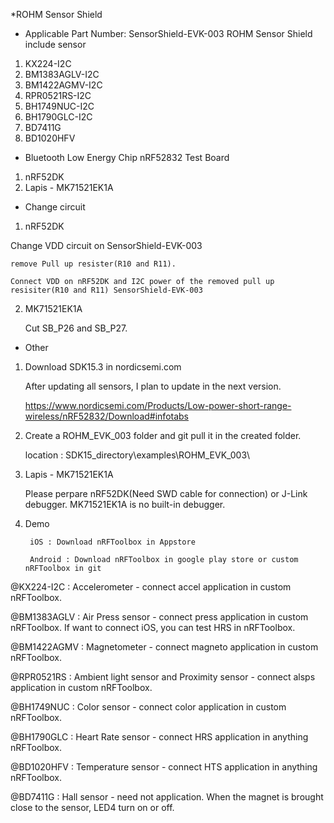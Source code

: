 *ROHM Sensor Shield

- Applicable Part Number: SensorShield-EVK-003
    ROHM Sensor Shield include sensor
1. KX224-I2C
2. BM1383AGLV-I2C
3. BM1422AGMV-I2C
4. RPR0521RS-I2C
5. BH1749NUC-I2C
6. BH1790GLC-I2C
7. BD7411G
8. BD1020HFV


- Bluetooth Low Energy Chip
    nRF52832
Test Board
1. nRF52DK
2. Lapis - MK71521EK1A


- Change circuit
1. nRF52DK

Change VDD circuit on SensorShield-EVK-003

    remove Pull up resister(R10 and R11).
    
    Connect VDD on nRF52DK and I2C power of the removed pull up resisiter(R10 and R11) SensorShield-EVK-003

2. MK71521EK1A

    Cut SB_P26 and SB_P27.


- Other
1. Download SDK15.3 in nordicsemi.com 

    After updating all sensors, I plan to update in the next version.

    https://www.nordicsemi.com/Products/Low-power-short-range-wireless/nRF52832/Download#infotabs

2. Create a ROHM_EVK_003 folder and git pull it in the created folder.

    location : SDK15_directory\examples\ROHM_EVK_003\

3. Lapis - MK71521EK1A

    Please perpare nRF52DK(Need SWD cable for connection) or J-Link debugger. MK71521EK1A is no built-in debugger.

4. Demo

        iOS : Download nRFToolbox in Appstore 

        Android : Download nRFToolbox in google play store or custom nRFToolbox in git

@KX224-I2C : Accelerometer - connect accel application in custom nRFToolbox.

@BM1383AGLV : Air Press sensor - connect press application in custom nRFToolbox. If want to connect iOS, you can test HRS in nRFToolbox.

@BM1422AGMV : Magnetometer - connect magneto application in custom nRFToolbox.

@RPR0521RS : Ambient light sensor and Proximity sensor - connect alsps application in custom nRFToolbox.

@BH1749NUC : Color sensor - connect color application in custom nRFToolbox.

@BH1790GLC : Heart Rate sensor - connect HRS application in anything nRFToolbox.

@BD1020HFV : Temperature sensor - connect HTS application in anything nRFToolbox.

@BD7411G : Hall sensor - need not application. When the magnet is brought close to the sensor, LED4 turn on or off.
